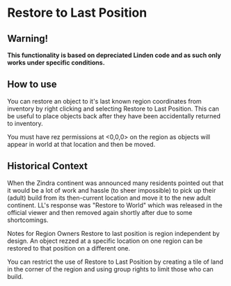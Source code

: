 # Restore to Last Position

## Warning!

**This functionality is based on depreciated Linden code and as such only works under specific conditions.**

## How to use

You can restore an object to it's last known region coordinates from inventory by right clicking and selecting Restore to Last Position. This can be useful to place objects back after they have been accidentally returned to inventory.

You must have rez permissions at <0,0,0> on the region as objects will appear in world at that location and then be moved.

## Historical Context

When the Zindra continent was announced many residents pointed out that it would be a lot of work and hassle (to sheer impossible) to pick up their (adult) build from its then-current location and move it to the new adult continent. LL's response was "Restore to World" which was released in the official viewer and then removed again shortly after due to some shortcomings.

Notes for Region Owners
Restore to last position is region independent by design. An object rezzed at a specific location on one region can be restored to that position on a different one.

You can restrict the use of Restore to Last Position by creating a tile of land in the corner of the region and using group rights to limit those who can build.
